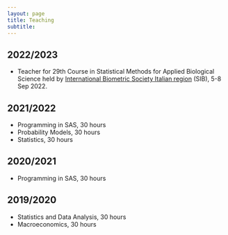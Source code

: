 ```yaml
---
layout: page
title: Teaching
subtitle: 
---
```


## 2022/2023
- Teacher for 29th Course in Statistical Methods for Applied Biological Science held by [International Biometric Society Italian region](https://ibs-italy.org) (SIB), 5-8 Sep 2022.

## 2021/2022
- Programming in SAS, 30 hours
- Probability Models, 30 hours
- Statistics, 30 hours

## 2020/2021
- Programming in SAS, 30 hours

## 2019/2020
- Statistics and Data Analysis, 30 hours
- Macroeconomics, 30 hours
